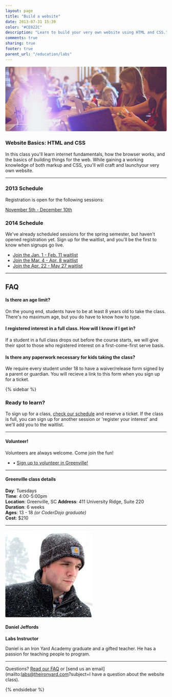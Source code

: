 ```yaml
---
layout: page
title: "Build a website"
date: 2013-07-31 15:39
color: "#CE822C"
description: "Learn to build your very own website using HTML and CSS."
comments: true
sharing: true
footer: true
parent_url: "/education/labs"
---
```


<img src="/images/education/labs/build-a-website.jpg" style="border-radius: 3px;">

### Website Basics: HTML and CSS  

In this class you'll learn internet fundamentals, how the browser works, and the basics of building things for the web. While gaining a working knowledge of both markup and CSS, you'll will craft and launchyour very own website. 

---
<a id="schedule"></a>
### 2013 Schedule

Registration is open for the following sessions: 

<a href="https://tito.io/the-iron-yard/greenville-labs-build-a-website-november-2013" class="button"> November 5th - December 10th</a>

### 2014 Schedule

We've already scheduled sessions for the spring semester, but haven't opened registration yet. Sign up for the waitlist, and you'll be the first to know when signups go live. 

* <a href="http://eepurl.com/EwCkb"> Join the Jan. 1 - Feb. 11 waitlist</a>
* <a href="http://eepurl.com/EwDZ5"> Join the Mar. 4 - Apr. 8 waitlist</a>
* <a href="http://eepurl.com/EwD0r"> Join the Apr. 22 - May 27 waitlist</a>

---
<a id="faq"></a>
## FAQ

#### Is there an age limit?

On the young end, students have to be at least 8 years old to take the class. There's no maximum age, but you do have to know how to type. 

#### I registered interest in a full class. How will I know if I get in? 

If a student in a full class drops out before the course starts, we will give their spot to those who registered interest on a first-come-first serve basis. 

#### Is there any paperwork necessary for kids taking the class? 

We require every student under 18 to have a waiver/release form signed by a parent or guardian. You will recieve a link to this form when you sign up for a ticket. 

{% sidebar %}

### Ready to learn?

To sign up for a class, [check our schedule](#schedule) and reserve a ticket. If the class is full, you can sign up for another session or 'register your interest' and we'll add you to the waitlist. 

---

#### Volunteer!

Volunteers are always welcome. Come join the fun! 

<ul>
  <li>• <a href="http://eepurl.com/DWqpb"> Sign up to volunteer in Greenville!</a></li>
</ul>

---
#### Greenville class details

**Day**: Tuesdays  
**Time**: 4:00-5:00pm  
**Location**: Greenville, SC
**Address**: 411 University Ridge, Suite 220  
**Duration**: 6 weeks  
**Ages**: 13 - 18 *(or CoderDojo graduate)*  
**Cost**: $210

---

<img src="/images/education/labs/daniel-jeffords-instructor.jpg" style="border-radius: 3px;">

#### Daniel Jeffords

**Labs Instructor**

Daniel is an Iron Yard Academy graduate and a gifted teacher. He has a passion for teaching people to program. 

---

Questions? [Read our FAQ](#faq) or [send us an email](mailto:labs@theironyard.com?subject=I have a question about the website class).

{% endsidebar %}
